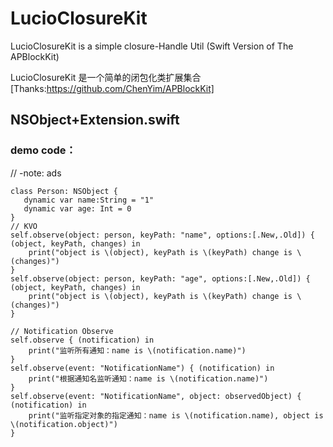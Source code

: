 # LucioClosureKit

LucioClosureKit is a simple closure-Handle Util (Swift Version of The APBlockKit)

LucioClosureKit 是一个简单的闭包化类扩展集合
[Thanks:https://github.com/ChenYim/APBlockKit]

## NSObject+Extension.swift
### demo code：
// -note: ads
```
class Person: NSObject {
   dynamic var name:String = "1"
   dynamic var age: Int = 0
}
// KVO
self.observe(object: person, keyPath: "name", options:[.New,.Old]) { (object, keyPath, changes) in
    print("object is \(object), keyPath is \(keyPath) change is \(changes)")
}
self.observe(object: person, keyPath: "age", options:[.New,.Old]) { (object, keyPath, changes) in
    print("object is \(object), keyPath is \(keyPath) change is \(changes)")
}

// Notification Observe
self.observe { (notification) in
    print("监听所有通知：name is \(notification.name)")
}
self.observe(event: "NotificationName") { (notification) in
    print("根据通知名监听通知：name is \(notification.name)")
}
self.observe(event: "NotificationName", object: observedObject) { (notification) in
    print("监听指定对象的指定通知：name is \(notification.name), object is \(notification.object)")
}
```
